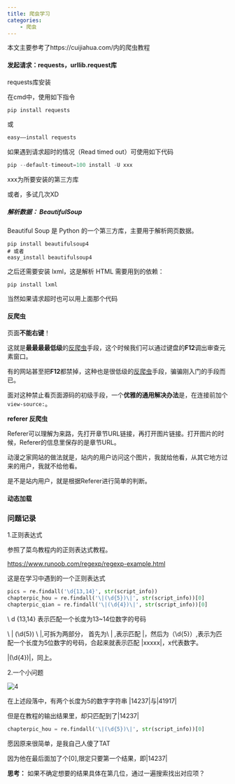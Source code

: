 ```yaml
---
title: 爬虫学习
categories:
    - 爬虫
---
```



本文主要参考了https://cuijiahua.com/内的爬虫教程

<!--more-->

#### 发起请求：requests，urllib.request库

requests库安装



在cmd中，使用如下指令

```python
pip install requests
```

或

```python
easy——install requests
```

如果遇到请求超时的情况（Read timed out）可使用如下代码

```python
pip --default-timeout=100 install -U xxx
```

xxx为所要安装的第三方库

或者，多试几次XD



#####  解析数据： BeautifulSoup



 Beautiful Soup 是 Python 的一个第三方库，主要用于解析网页数据。 

```
pip install beautifulsoup4
# 或者
easy_install beautifulsoup4
```

之后还需要安装 lxml，这是解析 HTML 需要用到的依赖： 

```
pip install lxml
```



当然如果请求超时也可以用上面那个代码



#### 反爬虫

页面**不能右键**！

这就是**最最最最低级**的[反爬虫](https://cuijiahua.com/blog/tag/反爬虫/)手段，这个时候我们可以通过键盘的**F12**调出审查元素窗口。

有的网站甚至把**F12**都禁掉，这种也是很低级的[反爬虫](https://cuijiahua.com/blog/tag/反爬虫/)手段，骗骗刚入门的手段而已。

面对这种禁止看页面源码的初级手段，一个**优雅的通用解决办法**是，在连接前加个`view-source:`。

<b>referer 反爬虫</b>   

Referer可以理解为来路，先打开章节URL链接，再打开图片链接。打开图片的时候，Referer的信息里保存的是章节URL。

动漫之家网站的做法就是，站内的用户访问这个图片，我就给他看，从其它地方过来的用户，我就不给他看。

是不是站内用户，就是根据Referer进行简单的判断。





#### 动态加载







 



### 问题记录



1.正则表达式

参照了菜鸟教程内的正则表达式教程。

https://www.runoob.com/regexp/regexp-example.html



这是在学习中遇到的一个正则表达式

```python
pics = re.findall('\d{13,14}', str(script_info))
chapterpic_hou = re.findall('\|(\d{5})\|', str(script_info))[0]
chapterpic_qian = re.findall('\|(\d{4})\|', str(script_info))[0]
```



\ d {13,14}  表示匹配一个长度为13~14位数字的号码

\ |  (\d{5}) \ |,可拆为两部分， 首先为\ | ,表示匹配 |，然后为（\d{5}）,表示为匹配一个长度为5位数字的号码，合起来就表示匹配 |xxxxx|，x代表数字。

\|(\d{4})\|，同上。



2.一个小问题

![4](E:\cetools\Hexo\blog\source\4.png)

在上述段落中，有两个长度为5的数字字符串 |14237|与|41917|

但是在教程的输出结果里，却只匹配到了|14237|

```python
chapterpic_hou = re.findall('\|(\d{5})\|', str(script_info))[0]
```

愿因原来很简单，是我自己人傻了TAT 

因为他在最后面加了个[0],限定只要第一个结果，即|14237|

<b>思考：</b> 如果不确定想要的结果具体在第几位，通过一遍搜索找出对应项？






